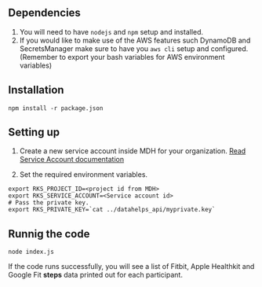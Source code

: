 ## Dependencies

1. You will need to have `nodejs` and `npm` setup and installed.
2. If you would like to make use of the AWS features such DynamoDB and SecretsManager make sure to have 
you `aws cli` setup and configured. (Remember to export your bash variables for AWS environment variables)

## Installation 

``` shell
npm install -r package.json
```

## Setting up

1. Create a new service account inside MDH for your organization. [Read Service Account documentation](https://developer.mydatahelps.org/api/service_account.html)

2. Set the required environment variables. 

``` shell
export RKS_PROJECT_ID=<project id from MDH>
export RKS_SERVICE_ACCOUNT=<Service account id>
# Pass the private key. 
export RKS_PRIVATE_KEY=`cat ../datahelps_api/myprivate.key`
```

## Runnig the code

``` shell
node index.js
```

If the code runs successfully, you will see a list of Fitbit, Apple Healthkit and Google Fit **steps** data
printed out for each participant.
